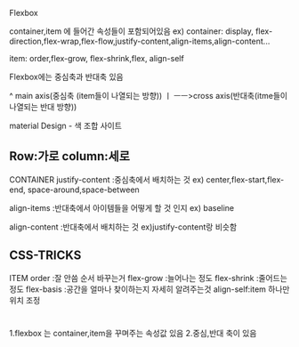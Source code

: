 Flexbox

container,item 에 들어간 속성들이 포함되어있음
ex) container: display, flex-direction,flex-wrap,flex-flow,justify-content,align-items,align-content...

item: order,flex-grow, flex-shrink,flex, align-self

Flexbox에는 중심축과 반대축 있음

^  main axis(중심축 (item들이 나열되는 방향))
ㅣ
 ㅡㅡ>cross axis(반대축(itme들이 나열되는 반대 방향))

material Design - 색 조합 사이트

Row:가로
column:세로
----------
CONTAINER
justify-content :중심축에서 배치하는 것
ex) center,flex-start,flex-end, space-around,space-between

align-items :반대축에서 아이템들을 어떻게 할 것 인지
ex) baseline

align-content :반대축에서 배치하는 것
ex)justify-content랑 비슷함

CSS-TRICKS
-----------
ITEM
order :잘 안씀 순서 바꾸는거
flex-grow :늘어나는 정도
flex-shrink :줄어드는 정도 
flex-basis :공간을 얼마나 찾이하는지 자세히 알려주는것
align-self:item 하나만 위치 조정


#
1.flexbox 는 container,item을 꾸며주는 속성값 있음
2.중심,반대 축이 있음
